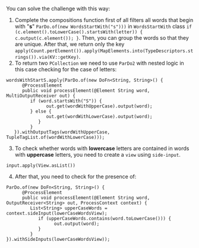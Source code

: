 <!--
Licensed under the Apache License, Version 2.0 (the "License");
you may not use this file except in compliance with the License.
You may obtain a copy of the License at
http://www.apache.org/licenses/LICENSE-2.0
Unless required by applicable law or agreed to in writing, software
distributed under the License is distributed on an "AS IS" BASIS,
WITHOUT WARRANTIES OR CONDITIONS OF ANY KIND, either express or implied.
See the License for the specific language governing permissions and
limitations under the License.
-->
You can solve the challenge with this way:
1. Complete the compositions function first of all filters all words that begin with "**s**" `ParDo.of(new WordsStartWith("s")))` in `WordsStartWith` class `if (c.element().toLowerCase().startsWith(letter)) {
   c.output(c.element());
   }`. Then, you can group the words so that they are unique. After that, we return only the key `apply(Count.perElement()).apply(MapElements.into(TypeDescriptors.strings()).via(KV::getKey)`.
2. To return two `PCollection` we need to use `ParDo2` with nested logic in this case checking for the case of letters:
```
wordsWithStartS.apply(ParDo.of(new DoFn<String, String>() {
      @ProcessElement
      public void processElement(@Element String word, MultiOutputReceiver out) {
         if (word.startsWith("S")) {
               out.get(wordWithUpperCase).output(word);
         } else {
               out.get(wordWithLowerCase).output(word);
            }
         }
   }).withOutputTags(wordWithUpperCase, TupleTagList.of(wordWithLowerCase)));
```

3. To check whether words with **lowercase** letters are contained in words with **uppercase** letters, you need to create a `view` using `side-input`.
```
input.apply(View.asList())
```

4. After that, you need to check for the presence of:
```
ParDo.of(new DoFn<String, String>() {
      @ProcessElement
      public void processElement(@Element String word, OutputReceiver<String> out, ProcessContext context) {
         List<String> upperCaseWords = context.sideInput(lowerCaseWordsView);
            if (upperCaseWords.contains(word.toLowerCase())) {
                  out.output(word);
            }
         }
}).withSideInputs(lowerCaseWordsView));
```
